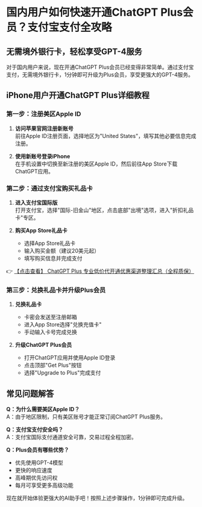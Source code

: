 # 国内用户如何快速开通ChatGPT Plus会员？支付宝支付全攻略

## 无需境外银行卡，轻松享受GPT-4服务

对于国内用户来说，现在开通ChatGPT Plus会员已经变得非常简单。通过支付宝支付，无需境外银行卡，1分钟即可升级为Plus会员，享受更强大的GPT-4服务。

## iPhone用户开通ChatGPT Plus详细教程

### 第一步：注册美区Apple ID

1. **访问苹果官网注册新账号**  
   前往Apple ID注册页面，选择地区为"United States"，填写其他必要信息完成注册。

2. **使用新账号登录iPhone**  
   在手机设置中切换至新注册的美区Apple ID，然后前往App Store下载ChatGPT应用。

### 第二步：通过支付宝购买礼品卡

1. **进入支付宝国际版**  
   打开支付宝，选择"国际-旧金山"地区，点击底部"出境"选项，进入"折扣礼品卡"专区。

2. **购买App Store礼品卡**  
   - 选择App Store礼品卡
   - 输入购买金额（建议20美元起）
   - 填写购买信息并完成支付

👉 [【点击查看】 ChatGPT Plus 专业低价代开通优惠渠道整理汇总（全程质保）](https://bit.ly/DaiKai)

### 第三步：兑换礼品卡并升级Plus会员

1. **兑换礼品卡**  
   - 卡密会发送至注册邮箱
   - 进入App Store选择"兑换充值卡"
   - 手动输入卡号完成兑换

2. **升级ChatGPT Plus会员**  
   - 打开ChatGPT应用并使用Apple ID登录
   - 点击顶部"Get Plus"按钮
   - 选择"Upgrade to Plus"完成支付

## 常见问题解答

**Q：为什么需要美区Apple ID？**  
A：由于地区限制，只有美区账号才能正常订阅ChatGPT Plus服务。

**Q：支付宝支付安全吗？**  
A：支付宝国际支付通道安全可靠，交易过程全程加密。

**Q：Plus会员有哪些优势？**  
- 优先使用GPT-4模型
- 更快的响应速度
- 高峰期优先访问权
- 每月可享受更多高级功能

现在就开始体验更强大的AI助手吧！按照上述步骤操作，1分钟即可完成升级。